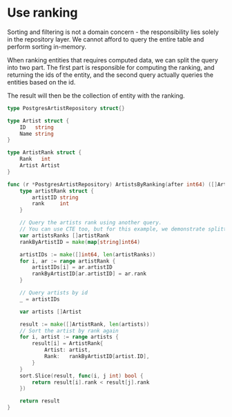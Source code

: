 # Use ranking

Sorting and filtering is not a domain concern - the responsibility lies solely in the repository layer. We cannot afford to query the entire table and perform sorting in-memory.

When ranking entities that requires computed data, we can split the query into two part. The first part is responsible for computing the ranking, and returning the ids of the entity,
and the second query actually queries the entities based on the id.

The result will then be the collection of entity with the ranking.

```go
type PostgresArtistRepository struct{}

type Artist struct {
	ID   string
	Name string
}

type ArtistRank struct {
	Rank   int
	Artist Artist
}

func (r *PostgresArtistRepository) ArtistsByRanking(after int64) ([]ArtistRank, error) {
	type artistRank struct {
		artistID string
		rank     int
	}

	// Query the artists rank using another query.
	// You can use CTE too, but for this example, we demonstrate splitting it into two separate queries.
	var artistsRanks []artistRank
	rankByArtistID = make(map[string]int64)

	artistIDs := make([]int64, len(artistRanks))
	for i, ar := range artistRank {
		artistIDs[i] = ar.artistID
		rankByArtistID[ar.artistID] = ar.rank
	}

	// Query artists by id
	_ = artistIDs

	var artists []Artist

	result := make([]ArtistRank, len(artists))
	// Sort the artist by rank again
	for i, artist := range artists {
		result[i] = ArtistRank{
			Artist: artist,
			Rank:   rankByArtistID[artist.ID],
		}
	}
	sort.Slice(result, func(i, j int) bool {
		return result[i].rank < result[j].rank
	})

	return result
}
```
